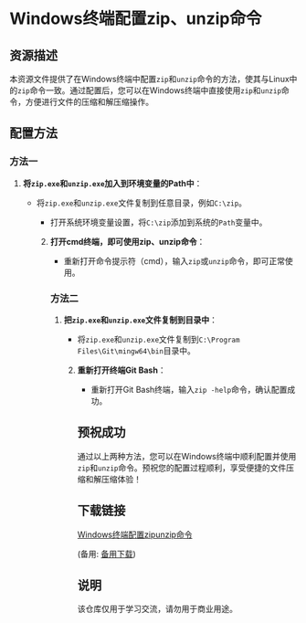 # Windows终端配置zip、unzip命令

## 资源描述

本资源文件提供了在Windows终端中配置`zip`和`unzip`命令的方法，使其与Linux中的`zip`命令一致。通过配置后，您可以在Windows终端中直接使用`zip`和`unzip`命令，方便进行文件的压缩和解压缩操作。

## 配置方法

### 方法一

1. **将`zip.exe`和`unzip.exe`加入到环境变量的Path中**：
   - 将`zip.exe`和`unzip.exe`文件复制到任意目录，例如`C:\zip`。
      - 打开系统环境变量设置，将`C:\zip`添加到系统的`Path`变量中。

      2. **打开cmd终端，即可使用zip、unzip命令**：
         - 重新打开命令提示符（cmd），输入`zip`或`unzip`命令，即可正常使用。

         ### 方法二

         1. **把`zip.exe`和`unzip.exe`文件复制到目录中**：
            - 将`zip.exe`和`unzip.exe`文件复制到`C:\Program Files\Git\mingw64\bin`目录中。

            2. **重新打开终端Git Bash**：
               - 重新打开Git Bash终端，输入`zip -help`命令，确认配置成功。

               ## 预祝成功

               通过以上两种方法，您可以在Windows终端中顺利配置并使用`zip`和`unzip`命令。预祝您的配置过程顺利，享受便捷的文件压缩和解压缩体验！

               ## 下载链接
               [Windows终端配置zipunzip命令](https://pan.quark.cn/s/990632868a10) 

               (备用: [备用下载](https://pan.baidu.com/s/10cvWYfFBzgjDh-Pebzimzw?pwd=1234))

               ## 说明

               该仓库仅用于学习交流，请勿用于商业用途。
